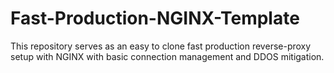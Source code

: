 # Fast-Production-NGINX-Template
 
This repository serves as an easy to clone fast production reverse-proxy setup with NGINX with basic connection management and DDOS mitigation.